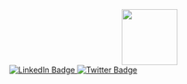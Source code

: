 <div id="header" align="center">
  <img src="https://media.giphy.com/media/bJ4TVNYNUympPgcpem/giphy.gif" width="100"/>
</div>
<div id="badges">
  <a href="https://www.linkedin.com/in/mohammed-nafis-7b7019232/">
    <img src="https://img.shields.io/badge/LinkedIn-blue?style=for-the-badge&logo=linkedin&logoColor=white" alt="LinkedIn Badge"/>
  </a>
  <a href="https://twitter.com/vlonecoder">
    <img src="https://img.shields.io/badge/Twitter-blue?style=for-the-badge&logo=twitter&logoColor=white" alt="Twitter Badge"/>
  </a>
</div>